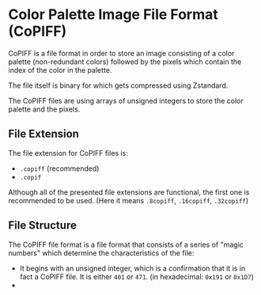 # Color Palette Image File Format (CoPIFF)

CoPIFF is a file format in order to store an image consisting of a color palette (non-redundant colors) followed by the pixels which contain the index of the color in the palette.

The file itself is binary for which gets compressed using Zstandard.

The CoPIFF files are using arrays of unsigned integers to store the color palette and the pixels.

## File Extension

The file extension for CoPIFF files is:
 - `.copiff` (recommended)
 - `.copif`

Although all of the presented file extensions are functional, the first one is recommended to be used. (Here it means `.8copiff`, `.16copiff`, `.32copiff`)

## File Structure

The CoPIFF file format is a file format that consists of a series of "magic numbers" which determine the characteristics of the file:
  - It begins with an unsigned integer, which is a confirmation that it is in fact a CoPIFF file. It is either `401` or `471`. (in hexadecimal: `0x191` or `0x1D7`)
  - 
